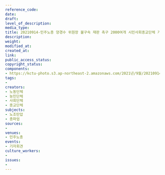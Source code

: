 ```yaml
---
reference_code: 
date: 
draft: 
level_of_description: 
media_type: 
title: 20210914-민주노총 양경수 위원장 불구속 재판 촉구 2000여개 시민사회종교단체 기자회견
description: 
weight: 
modified_at: 
created_at: 
link: 
public_access_status: 
copyright_status: 
components:
- https://kctu-photo.s3.ap-northeast-2.amazonaws.com/2021년/9월/20210914-민주노총+양경수+위원장+불구속+재판+촉구+2000여개+시민사회종교단체+기자회견/_1D24929.jpg
tags:
- 
creators:
- 노동단체
- 농민단체
- 사회단체
- 종교단체
subjects:
- 노조탄압
- 총파업
sources:
- 
venues:
- 민주노총
events:
- 기자회견
culture_workers:
- 
issues:
- 
---
```

